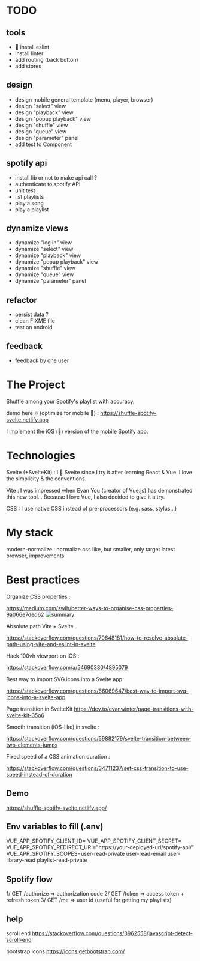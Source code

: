 # TODO

## tools

- 👊 install eslint
- install linter
- add routing (back button)
- add stores

## design

- design mobile general template (menu, player, browser)
- design "select" view
- design "playback" view
- design "popup playback" view
- design "shuffle" view
- design "queue" view
- design "parameter" panel
- add test to Component

## spotify api

- install lib or not to make api call ?
- authenticate to spotify API
- unit test
- list playlists
- play a song
- play a playlist

## dynamize views

- dynamize "log in" view
- dynamize "select" view
- dynamize "playback" view
- dynamize "popup playback" view
- dynamize "shuffle" view
- dynamize "queue" view
- dynamize "parameter" panel

## refactor

- persist data ?
- clean FIXME file
- test on android

## feedback

- feedback by one user

# The Project

Shuffle among your Spotify's playlist with accuracy.

demo here 🔥 (optimize for mobile 📱) : https://shuffle-spotify-svelte.netlify.app

I implement the iOS (🍎) version of the mobile Spotify app.

# Technologies

Svelte (+SvelteKit) : I 💚 Svelte since I try it after learning React & Vue.
I love the simplicity & the conventions.

Vite : I was impressed when Evan You (creator of Vue.js) has demonstrated this new tool... Because I love Vue, I also decided to give it a try.

CSS : I use native CSS instead of pre-processors (e.g. sass, stylus...)

# My stack

modern-normalize : normalize.css like, but smaller, only target latest browser, improvements

# Best practices

Organize CSS properties :

https://medium.com/swlh/better-ways-to-organise-css-properties-9a066e7ded62
![summary](https://miro.medium.com/max/1400/1*RYMDPwcVjiZDbOJy4hfYmw.png)

Absolute path Vite + Svelte

https://stackoverflow.com/questions/70648181/how-to-resolve-absolute-path-using-vite-and-eslint-in-svelte

Hack 100vh viewport on iOS :

https://stackoverflow.com/a/54690380/4895079

Best way to import SVG icons into a Svelte app

https://stackoverflow.com/questions/66069647/best-way-to-import-svg-icons-into-a-svelte-app

Page transition in SvelteKit
https://dev.to/evanwinter/page-transitions-with-svelte-kit-35o6

Smooth transition (iOS-like) in svelte :

https://stackoverflow.com/questions/59882179/svelte-transition-between-two-elements-jumps

Fixed speed of a CSS animation duration :

https://stackoverflow.com/questions/34711237/set-css-transition-to-use-speed-instead-of-duration

## Demo

https://shuffle-spotify-svelte.netlify.app/

## Env variables to fill (.env)

VUE_APP_SPOTIFY_CLIENT_ID=<your client id>
VUE_APP_SPOTIFY_CLIENT_SECRET=<your client secret>
VUE_APP_SPOTIFY_REDIRECT_URI="https://your-deployed-url/spotify-api/"
VUE_APP_SPOTIFY_SCOPES=user-read-private user-read-email user-library-read playlist-read-private

## Spotify flow

1/ GET /authorize
=> authorization code
2/ GET /token
=> access token + refresh token
3/ GET /me
=> user id (useful for getting my playlists)

## help

scroll end
https://stackoverflow.com/questions/3962558/javascript-detect-scroll-end

bootstrap icons
https://icons.getbootstrap.com/

